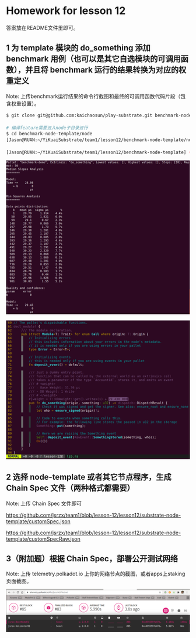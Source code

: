 # Homework for lesson 12

答案放在README文件里即可。

## 1 为 template 模块的 do_something 添加 benchmark 用例（也可以是其它自选模块的可调用函数），并且将 benchmark 运行的结果转换为对应的权重定义

Note: 上传benchmark运行结果的命令行截图和最终的可调用函数代码片段（包含权重设置）。

```bash
$ git clone git@github.com:kaichaosun/play-substrate.git benchmark-node-template

# 编译feature需要进入node子目录进行
$ cd benchmark-node-template/node
[Jason@RUAN:~/YiKuaiSubstrate/team1/lesson12/benchmark-node-template/node] (lesson-12)$ cargo build --features runtime-benchmarks --release

[Jason@RUAN:~/YiKuaiSubstrate/team1/lesson12/benchmark-node-template] (lesson-12)$ ./target/release/node-template benchmark --chain dev --execution=wasm --wasm-execution=compiled --pallet benchmark-demo --extrinsic do_something --steps 20 --repeat 50
```

![image-20200721112652522](imgs/image-20200721112652522.png)

![image-20200721112937351](imgs/image-20200721112937351.png)

## 2 选择 node-template 或者其它节点程序，生成 Chain Spec 文件（两种格式都需要）

Note: 上传 Chain Spec 文件即可

https://github.com/jsrzx/team1/blob/lesson-12/lesson12/substrate-node-template/customSpec.json

https://github.com/jsrzx/team1/blob/lesson-12/lesson12/substrate-node-template/customSpecRaw.json

## 3（附加题）根据 Chain Spec，部署公开测试网络

Note: 上传 telemetry.polkadot.io 上你的网络节点的截图，或者apps上staking页面截图。

![image-20200722201540919](imgs/image-20200722201540919.png)

